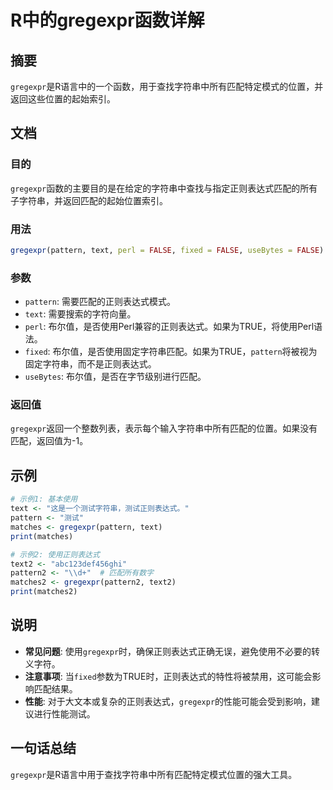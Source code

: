 <!--
Meta Description: # R中的gregexpr函数详解 ## 摘要 `gregexpr`是R语言中的一个函数，用于查找字符串中所有匹配特定模式的位置，并返回这些位置的起始索引。 ## 文档 ### 目的 `gregexpr`函数的主要目的是在给定的字符串中查找与指定正则表达式匹配的所有子字符串，并返回匹配的起始位置索引...
Meta Keywords: gregexpr, pattern, text, false, fixed
-->

# R中的gregexpr函数详解

## 摘要
`gregexpr`是R语言中的一个函数，用于查找字符串中所有匹配特定模式的位置，并返回这些位置的起始索引。

## 文档
### 目的
`gregexpr`函数的主要目的是在给定的字符串中查找与指定正则表达式匹配的所有子字符串，并返回匹配的起始位置索引。

### 用法
```R
gregexpr(pattern, text, perl = FALSE, fixed = FALSE, useBytes = FALSE)
```

### 参数
- `pattern`: 需要匹配的正则表达式模式。
- `text`: 需要搜索的字符向量。
- `perl`: 布尔值，是否使用Perl兼容的正则表达式。如果为TRUE，将使用Perl语法。
- `fixed`: 布尔值，是否使用固定字符串匹配。如果为TRUE，`pattern`将被视为固定字符串，而不是正则表达式。
- `useBytes`: 布尔值，是否在字节级别进行匹配。

### 返回值
`gregexpr`返回一个整数列表，表示每个输入字符串中所有匹配的位置。如果没有匹配，返回值为-1。

## 示例
```R
# 示例1: 基本使用
text <- "这是一个测试字符串，测试正则表达式。"
pattern <- "测试"
matches <- gregexpr(pattern, text)
print(matches)

# 示例2: 使用正则表达式
text2 <- "abc123def456ghi"
pattern2 <- "\\d+"  # 匹配所有数字
matches2 <- gregexpr(pattern2, text2)
print(matches2)
```

## 说明
- **常见问题**: 使用`gregexpr`时，确保正则表达式正确无误，避免使用不必要的转义字符。
- **注意事项**: 当`fixed`参数为TRUE时，正则表达式的特性将被禁用，这可能会影响匹配结果。
- **性能**: 对于大文本或复杂的正则表达式，`gregexpr`的性能可能会受到影响，建议进行性能测试。

## 一句话总结
`gregexpr`是R语言中用于查找字符串中所有匹配特定模式位置的强大工具。
